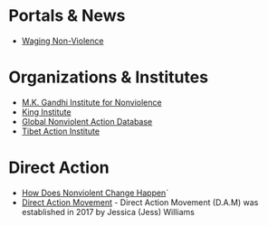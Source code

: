 # Portals & News
- [Waging Non-Violence](https://wagingnonviolence.org/)

# Organizations & Institutes
- [M.K. Gandhi Institute for Nonviolence](https://gandhiinstitute.org/)
- [King Institute](https://kinginstitute.stanford.edu/)
- [Global Nonviolent Action Database](https://nvdatabase.swarthmore.edu/)
- [Tibet Action Institute](https://tibetaction.net/)

# Direct Action
- [How Does Nonviolent Change Happen](https://tibetaction.net/mechanisms-of-change/)`
- [Direct Action Movement](https://www.thedirectactionmovement.com) - Direct Action Movement (D.A.M) was established in 2017 by Jessica (Jess) Williams
